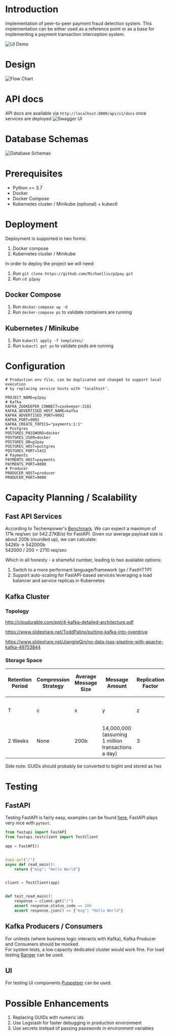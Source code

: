 # Introduction
Implementation of peer-to-peer payment fraud detection system.
This implementation can be either used as a reference point or as a base for implementing a payment transaction 
interception system.


![UI Demo](docs/ui.png "Demo UI for p2pay")

# Design
![Flow Chart](docs/p2pay-flow2.png "p2pay flow chart")

# API docs
API docs are available via `http://localhost:8000/api/v1/docs` once services are deployed
![Swagger UI](docs/swagger.png)

# Database Schemas
![Database Schemas](docs/schemas.png)

# Prerequisites
* Python >= 3.7
* Docker
* Docker Compose
* Kubernetes cluster / Minikube (optional) + kubectl

# Deployment
Deployment is supported in two forms:
1) Docker compose
2) Kubernetes cluster / Minikube

In order to deploy the project we will need:
1) Run `git clone https://github.com/Michaelliv/p2pay.git`
2) Run `cd p2pay`

## Docker Compose
1) Run `docker-compose up -d`
2) Run `docker-compose ps` to validate containers are running

## Kubernetes / Minikube
1) Run `kubectl apply -f templates/`
2) Run `kubectl get po` to validate pods are running

# Configuration
```
# Production env file, can be duplicated and changed to support local execution
# by replacing service hosts with 'localhost'.

PROJECT_NAME=p2pay
# Kafka
KAFKA_ZOOKEEPER_CONNECT=zookeeper:2181
KAFKA_ADVERTISED_HOST_NAME=kafka
KAFKA_ADVERTISED_PORT=9092
KAFKA_PORT=9092
KAFKA_CREATE_TOPICS="payments:1:1"
# Postgres
POSTGRES_PASSWORD=docker
POSTGRES_USER=docker
POSTGRES_DB=p2pay
POSTGRES_HOST=postgres
POSTGRES_PORT=5432
# Payments
PAYMENTS_HOST=payments
PAYMENTS_PORT=8000
# Producer
PRODUCER_HOST=producer
PRODUCER_PORT=9000
```

# Capacity Planning / Scalability

## Fast API Services
According to Techempower's [Benchmark](https://www.techempower.com/benchmarks/#section=data-r20&hw=ph&test=composite&f=zik0zj-zik0zj-zik0zj-zik0zj-zik0zj-zik0zj-zik0zj-ziimf3-zik0zj-zik0zj-zik0zj-cn3
). We can expect a maximum of 171k req/sec (or 542.27KB/s) for FastAPI. Given our average payload size is about 200b 
(rounded up), we can calculate:<br>
542Kb -> 542000b<br>
542000 / 200 = 2710 req/sec<br>

Which in all honesty - a shameful number, leading to two available options:
1) Switch to a more performant language/framework (go / FastHTTP)
2) Support auto-scaling for FastAPI-based services leveraging a load balancer and service replicas in Kubernetes 

## Kafka Cluster
### Topology
http://cloudurable.com/ppt/4-kafka-detailed-architecture.pdf

https://www.slideshare.net/ToddPalino/putting-kafka-into-overdrive

https://www.slideshare.net/JiangjieQin/no-data-loss-pipeline-with-apache-kafka-49753844

### Storage Space
| Retention Period | Compression Strategy | Average Message Size | Message Amount | Replication Factor | Minimal Required Disk Space      |
| ---------------- | -------------------- | -------------------- | -------------- | ------------------ | -------------------------------- |
| T                | c                    | x                    | y              | z                  | c * x * y * z over a period of T |
| 2 Weeks          | None                 | 200b                 | 14,000,000 (assuming 1 million transactions a day)    | 3 | 8.4Gb (rounded) |

Side note:
GUIDs should probably be converted to bigInt and stored as hex 

# Testing
## FastAPI
Testing FastAPI is fairly easy, examples can be found [here](https://fastapi.tiangolo.com/tutorial/testing/), FastAPI plays
very nice with `pytest`.

```python
from fastapi import FastAPI
from fastapi.testclient import TestClient

app = FastAPI()


@app.get("/")
async def read_main():
    return {"msg": "Hello World"}


client = TestClient(app)


def test_read_main():
    response = client.get("/")
    assert response.status_code == 200
    assert response.json() == {"msg": "Hello World"}
```

## Kafka Producers / Consumers
For unitests (where business logic interacts with Kafka), Kafka Producer and Consumers should be mocked.<br>
For system tests, a low capacity dedicated cluster would work fine.
For load testing [Ranger](https://blog.smartcat.io/2017/load-testing-kafka-with-ranger/) can be used.

## UI
For testing UI components [Puppeteer](https://developers.google.com/web/tools/puppeteer) can be used.

# Possible Enhancements
1) Replacing GUIDs with numeric ids
2) Use Logstash for faster debugging in production environment
3) Use secrets instead of passing passwords in environment variables